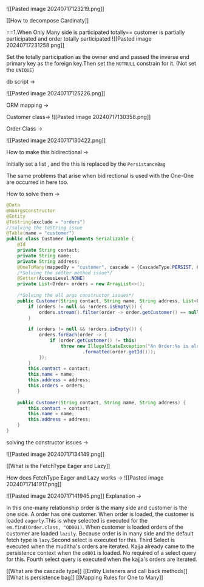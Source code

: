 
![[Pasted image 20240717123219.png]]


[[How to decompose Cardinaty]]

==1.When Only Many side is participated totally==
customer is partially participated and order totally participated
![[Pasted image 20240717231258.png]]

Set the totally participation as the owner end and passed the inverse end primary key as the foreign key.Then set the `NOTNULL` constrain for it. (Not set the `UNIQUE`)

db script ->

![[Pasted image 20240717125226.png]]

ORM mapping -> 

Customer class->
![[Pasted image 20240717130358.png]]

Order Class ->

![[Pasted image 20240717130422.png]]

How to make this bidirectional ->

Initially set a list , and the this is replaced by the `PersistanceBag`

The same problems that arise when bidirectional is used with the One-One  are occurred in here too.

How to solve them ->

```Java
@Data  
@NoArgsConstructor  
@Entity  
@ToString(exclude = "orders")  
//solving the toString issue  
@Table(name = "customer")  
public class Customer implements Serializable {  
    @Id  
    private String contact;  
    private String name;  
    private String address;  
    @OneToMany(mappedBy = "customer", cascade = {CascadeType.PERSIST, CascadeType.DETACH})  
    /*Solving the setter method issue*/  
    @Setter(AccessLevel.NONE)  
    private List<Order> orders = new ArrayList<>();  
  
    /*Solving the all args constructor issues*/  
    public Customer(String contact, String name, String address, List<Order> orders) {  
        if (orders != null && !orders.isEmpty()) {  
            orders.stream().filter(order -> order.getCustomer() == null).forEach(order -> order.setCustomer(this));  
        }  
  
        if (orders != null && !orders.isEmpty()) {  
            orders.forEach(order -> {  
                if (order.getCustomer() != this)  
                    throw new IllegalStateException("An Order:%s is already associated with an another customer"  
                            .formatted(order.getId()));  
            });  
        }  
        this.contact = contact;  
        this.name = name;  
        this.address = address;  
        this.orders = orders;  
    }  
  
    public Customer(String contact, String name, String address) {  
        this.contact = contact;  
        this.name = name;  
        this.address = address;  
    }  
}

```

solving the constructor issues ->

![[Pasted image 20240717134149.png]]

[[What is the FetchType Eager and Lazy]]

How does FetchType Eager and Lazy works ->
![[Pasted image 20240717141917.png]]

![[Pasted image 20240717141945.png]]
Explanation -> 

In this one-many relationship order is the many side and customer is the one side. A order has one customer. When order is loaded, the customer is loaded `eagerly`.This is whey selected is executed for  the `em.find(Order.class, "OD001)`. When customer is loaded orders of the customer are loaded `lazily`. Because order is in many side and the default fetch type is `lazy`.Second select is executed for this. Third Select is executed when the muditha's orders are iterated. Kajja already came to the persistence context when the `od001` is loaded. No required of a select query for this. Fourth select query is executed when the kajja's orders are iterated.

[[What are the cascade type]]
[[Entity Listeners and call back methods]]
[[What is persistence bag]]
[[Mapping Rules for One to Many]]

